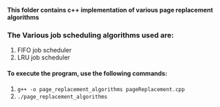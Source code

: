 **This folder contains c++ implementation of various page replacement algorithms**
### The Various job scheduling algorithms used are:
1. FIFO job scheduler
1. LRU job scheduler

#### To execute the program, use the following commands:
1. `g++ -o page_replacement_algorithms pageReplacement.cpp`
1. `./page_replacement_algorithms`
